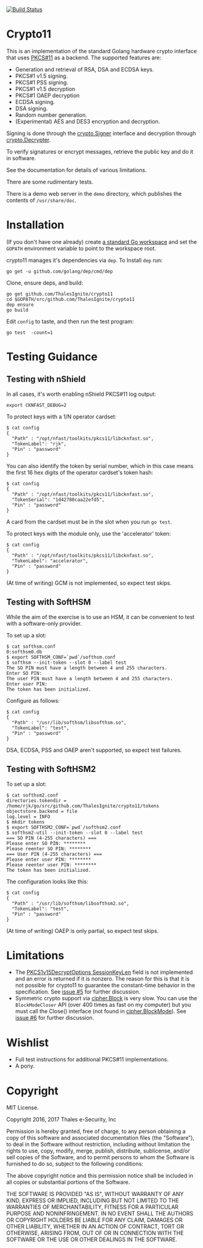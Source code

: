 [![Build Status](https://travis-ci.com/ThalesIgnite/crypto11.svg?branch=master)](https://travis-ci.com/ThalesIgnite/crypto11)

Crypto11
========

This is an implementation of the standard Golang hardware crypto interface that
uses [PKCS#11](http://docs.oasis-open.org/pkcs11/pkcs11-base/v2.40/errata01/os/pkcs11-base-v2.40-errata01-os-complete.html) as a backend. The supported features are:

* Generation and retrieval of RSA, DSA and ECDSA keys.
* PKCS#1 v1.5 signing.
* PKCS#1 PSS signing.
* PKCS#1 v1.5 decryption
* PKCS#1 OAEP decryption
* ECDSA signing.
* DSA signing.
* Random number generation.
* (Experimental) AES and DES3 encryption and decryption.

Signing is done through the
[crypto.Signer](https://golang.org/pkg/crypto/#Signer) interface and
decryption through
[crypto.Decrypter](https://golang.org/pkg/crypto/#Decrypter).

To verify signatures or encrypt messages, retrieve the public key and do it in software.

See the documentation for details of various limitations.

There are some rudimentary tests.

There is a demo web server in the `demo` directory, which publishes
the contents of `/usr/share/doc`.

Installation
============

(If you don't have one already) create [a standard Go workspace](https://golang.org/doc/code.html#Workspaces) and set the `GOPATH` environment variable to point to the workspace root.

crypto11 manages it's dependencies via `dep`.  To Install `dep` run:

	go get -u github.com/golang/dep/cmd/dep

Clone, ensure deps, and build:

    go get github.com/ThalesIgnite/crypto11
    cd $GOPATH/src/github.com/ThalesIgnite/crypto11
    dep ensure
    go build

Edit `config` to taste, and then run the test program:

    go test  -count=1

Testing Guidance
================

Testing with nShield
--------------------

In all cases, it's worth enabling nShield PKCS#11 log output:

    export CKNFAST_DEBUG=2

To protect keys with a 1/N operator cardset:

    $ cat config
    {
      "Path" : "/opt/nfast/toolkits/pkcs11/libcknfast.so",
      "TokenLabel": "rjk",
      "Pin" : "password"
    }

You can also identify the token by serial number, which in this case
means the first 16 hex digits of the operator cardset's token hash:

    $ cat config
    {
      "Path" : "/opt/nfast/toolkits/pkcs11/libcknfast.so",
      "TokenSerial": "1d42780caa22efd5",
      "Pin" : "password"
    }

A card from the cardset must be in the slot when you run `go test`.

To protect keys with the module only, use the 'accelerator' token:

    $ cat config
    {
      "Path" : "/opt/nfast/toolkits/pkcs11/libcknfast.so",
      "TokenLabel": "accelerator",
      "Pin" : "password"
    }

(At time of writing) GCM is not implemented, so expect test skips.

Testing with SoftHSM
--------------------

While the aim of the exercise is to use an HSM, it can be convenient
to test with a software-only provider.

To set up a slot:

    $ cat softhsm.conf
    0:softhsm0.db
    $ export SOFTHSM_CONF=`pwd`/softhsm.conf
    $ softhsm --init-token --slot 0 --label test
    The SO PIN must have a length between 4 and 255 characters.
    Enter SO PIN:
    The user PIN must have a length between 4 and 255 characters.
    Enter user PIN:
    The token has been initialized.

Configure as follows:

    $ cat config
    {
      "Path" : "/usr/lib/softhsm/libsofthsm.so",
      "TokenLabel": "test",
      "Pin" : "password"
    }

DSA, ECDSA, PSS and OAEP aren't supported, so expect test failures.

Testing with SoftHSM2
---------------------

To set up a slot:

    $ cat softhsm2.conf
    directories.tokendir = /home/rjk/go/src/github.com/ThalesIgnite/crypto11/tokens
    objectstore.backend = file
    log.level = INFO
    $ mkdir tokens
    $ export SOFTHSM2_CONF=`pwd`/softhsm2.conf
    $ softhsm2-util --init-token --slot 0 --label test
    === SO PIN (4-255 characters) ===
    Please enter SO PIN: ********
    Please reenter SO PIN: ********
    === User PIN (4-255 characters) ===
    Please enter user PIN: ********
    Please reenter user PIN: ********
    The token has been initialized.

The configuration looks like this:

    $ cat config
    {
      "Path" : "/usr/lib/softhsm/libsofthsm2.so",
      "TokenLabel": "test",
      "Pin" : "password"
    }

(At time of writing) OAEP is only partial, so expect test skips.

Limitations
===========

 * The [PKCS1v15DecryptOptions SessionKeyLen](https://golang.org/pkg/crypto/rsa/#PKCS1v15DecryptOptions) field
is not implemented and an error is returned if it is nonzero.
The reason for this is that it is not possible for crypto11 to guarantee the constant-time behavior in the specification.
See [issue #5](https://github.com/ThalesIgnite/crypto11/issues/5) for further discussion.
 * Symmetric crypto support via [cipher.Block](https://golang.org/pkg/crypto/cipher/#Block) is very slow.
You can use the `BlockModeCloser` API
(over 400 times as fast on my computer)
but you must call the Close()
interface (not found in [cipher.BlockMode](https://golang.org/pkg/crypto/cipher/#BlockMode)).
See [issue #6](https://github.com/ThalesIgnite/crypto11/issues/6) for further discussion.

Wishlist
========

* Full test instructions for additional PKCS#11 implementations.
* A pony.

Copyright
=========

MIT License.

Copyright 2016, 2017 Thales e-Security, Inc

Permission is hereby granted, free of charge, to any person obtaining
a copy of this software and associated documentation files (the
"Software"), to deal in the Software without restriction, including
without limitation the rights to use, copy, modify, merge, publish,
distribute, sublicense, and/or sell copies of the Software, and to
permit persons to whom the Software is furnished to do so, subject to
the following conditions:

The above copyright notice and this permission notice shall be
included in all copies or substantial portions of the Software.

THE SOFTWARE IS PROVIDED "AS IS", WITHOUT WARRANTY OF ANY KIND,
EXPRESS OR IMPLIED, INCLUDING BUT NOT LIMITED TO THE WARRANTIES OF
MERCHANTABILITY, FITNESS FOR A PARTICULAR PURPOSE AND
NONINFRINGEMENT. IN NO EVENT SHALL THE AUTHORS OR COPYRIGHT HOLDERS BE
LIABLE FOR ANY CLAIM, DAMAGES OR OTHER LIABILITY, WHETHER IN AN ACTION
OF CONTRACT, TORT OR OTHERWISE, ARISING FROM, OUT OF OR IN CONNECTION
WITH THE SOFTWARE OR THE USE OR OTHER DEALINGS IN THE SOFTWARE.
